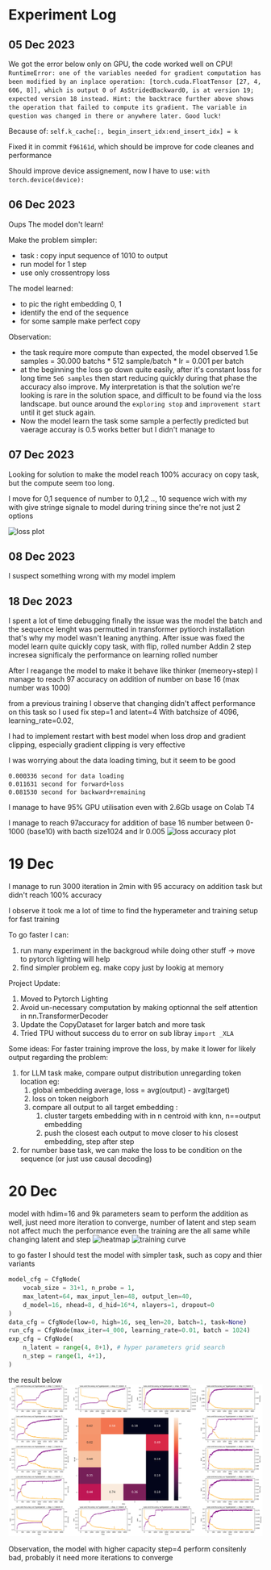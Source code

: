 # Experiment Log

## 05 Dec 2023
We got the error below only on GPU, the code worked well on CPU!
```RuntimeError: one of the variables needed for gradient computation has been modified by an inplace operation: [torch.cuda.FloatTensor [27, 4, 606, 8]], which is output 0 of AsStridedBackward0, is at version 19; expected version 18 instead. Hint: the backtrace further above shows the operation that failed to compute its gradient. The variable in question was changed in there or anywhere later. Good luck!```

Because of:
`self.k_cache[:, begin_insert_idx:end_insert_idx] = k`

Fixed it in commit `f96161d`, which should be improve for code cleanes and performance

Should improve device assignement, now I have to use: `with torch.device(device):`

## 06 Dec 2023

Oups The model don't learn!

Make the problem simpler:
- task : copy input sequence of 1010 to output 
- run model for 1 step
- use only crossentropy loss

The model learned:
- to pic the right embedding 0, 1
- identify the end of the sequence
- for some sample make perfect copy

Observation:
- the task require more compute than expected, the model observed 1.5e samples = 30.000 batchs * 512 sample/batch * lr = 0.001 per batch 
- at the beginning the loss go down quite easily, after it's constant loss for long time `5e6 samples` then start reducing quickly during that phase the accuracy also improve. My interpretation is that the solution we're looking is rare in the solution space, and difficult to be found via the loss landscape. but ounce around the `exploring stop` and `improvement start` until it get stuck again.
- Now the model learn the task some sample a perfectly predicted but vaerage accuray is 0.5 works better but I didn't manage to 

## 07 Dec 2023

Looking for solution to make the model reach 100% accuracy on copy task, but the compute seem too long.

I move for 0,1 sequence of number to 0,1,2 .., 10 sequence wich with my with give stringe signale to model during trining since the're not just 2 options

![loss plot](/exp_logs/copy_task_w1layer_loss_curve.png)

## 08 Dec 2023

I suspect something wrong with my model implem 

## 18 Dec 2023
I spent a lot of time debugging finally the issue was the model the batch and the sequence lenght was permutted in transformer pytiorch installation that's why my model wasn't leaning anything.
After issue was fixed the model learn quite quickly copy task, with flip, rolled number
Addin 2 step incresea significaly the performance on learning rolled number

After I reagange the model to make it behave like thinker (memeory+step)
I manage to reach 97 accuracy on addition of number on base 16 (max number was 1000)

from a previous training I observe that changing didn't affect performance on this task so I used fix step=1 and latent=4
With batchsize of 4096, learning_rate=0.02, 

I had to implement restart with best model when loss drop and gradient clipping, especially gradient clipping is very effective

I was worrying about the data loading timing, but it seem to be good
```
0.000336 second for data loading
0.011631 second for forward+loss
0.081530 second for backward+remaining
```

I manage to have 95% GPU utilisation even with 2.6Gb usage on Colab T4

I manage to reach 97accuracy for addition of base 16 number between 0-1000 (base10) with bacth size1024 and lr 0.005
![loss accuracy plot](/exp_logs/loss_acc_1addition_base16_max_number1000_hdim32_2step_8latent_lr0.005-0.0002.png)

# 19 Dec
I manage to run 3000 iteration in 2min with 95 accuracy on addition task but didn't reach 100% accuracy  

I observe it took me a lot of time to find the hyperameter and training setup for fast training  

To go faster I can:  
1. run many experiment in the backgroud while doing other stuff -> move to pytorch lighting will help  
2. find simpler problem eg. make copy just by lookig at memory

Project Update:
1. Moved to Pytorch Lighting
2. Avoid un-necessary computation by making optionnal the self attention in nn.TransformerDecoder
3. Update the CopyDataset for larger batch and more task
4. Tried TPU without success du to error on sub libray `import _XLA` 

Some ideas:
For faster training improve the loss, by make it lower for likely output regarding the problem:
1. for LLM task make, compare output distribution unregarding token location eg:
    1. global embedding average, loss = avg(output) - avg(target)
    2. loss on token neigborh
    3. compare all output to all target embedding :
        1. cluster targets embedding with in n centroid with knn, n==output embedding
        2. push the closest each output to move closer to his closest embedding, step after step
2. for number base task, we can make the loss to be condition on the sequence (or just use causal decoding)

# 20 Dec

model with hdim=16 and 9k parameters seam to perform the addition as well, just need more iteration to converge, number of latent and step seam not affect much the performance even the training are the all same while changing latent and step
![heatmap](/exp_logs/heatmap_16hdim_batch1024_20dec_exp.png)
![training curve](/exp_logs/loss_acc_16hdim_latent8_step4_batch1024_20dec_exp.png)

to go faster I should test the model with simpler task, such as copy and thier variants

```python
model_cfg = CfgNode(
    vocab_size = 31+1, n_probe = 1,
    max_latent=64, max_input_len=48, output_len=40,
    d_model=16, nhead=8, d_hid=16*4, nlayers=1, dropout=0
)
data_cfg = CfgNode(low=0, high=16, seq_len=20, batch=1, task=None)
run_cfg = CfgNode(max_iter=4_000, learning_rate=0.01, batch = 1024)
exp_cfg = CfgNode(
    n_latent = range(4, 8+1), # hyper parameters grid search
    n_step = range(1, 4+1),
)
```
the result below
![overview map](/exp_logs/copy_task-seq_len_20-hdim16_20dec_exp.png)

Observation, the model with higher capacity step=4 perform consitenly bad, probably it need more iterations to converge

